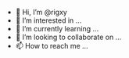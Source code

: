 - 👋 Hi, I’m @rigxy
- 👀 I’m interested in ...
- 🌱 I’m currently learning ...
- 💞️ I’m looking to collaborate on ...
- 📫 How to reach me ...

<!---
rigxy/rigxy is a ✨ special ✨ repository because its `README.md` (this file) appears on your GitHub profile.
You can click the Preview link to take a look at your changes.
--->
